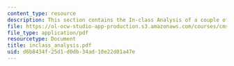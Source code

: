 ```yaml
---
content_type: resource
description: This section contains the In-class Analysis of a couple of games.
file: https://ol-ocw-studio-app-production.s3.amazonaws.com/courses/cms-998-videogame-theory-and-analysis-fall-2006/d6b8434f25d1d0db34ad10e22d01a47e_inclass_analysis.pdf
file_type: application/pdf
resourcetype: Document
title: inclass_analysis.pdf
uid: d6b8434f-25d1-d0db-34ad-10e22d01a47e
---
```

